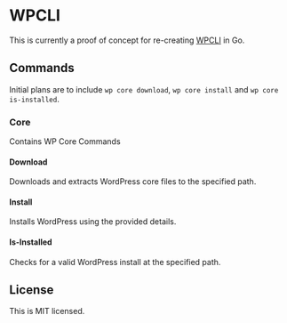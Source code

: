 # WPCLI

This is currently a proof of concept for re-creating [WPCLI](https://github.com/wp-cli/wp-cli) in Go.

## Commands

Initial plans are to include `wp core download`, `wp core install` and `wp core is-installed`.

### Core

Contains WP Core Commands

#### Download

Downloads and extracts WordPress core files to the specified path.

#### Install

Installs WordPress using the provided details.

#### Is-Installed

Checks for a valid WordPress install at the specified path.

## License

This is MIT licensed.